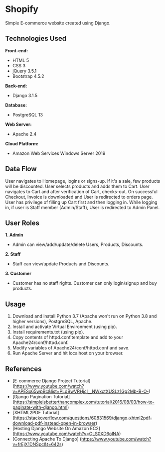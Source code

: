 # Shopify
Simple E-commerce website created using Django.

## Technologies Used
**Front-end:**
- HTML 5
- CSS 3
- jQuery 3.5.1
- Bootstrap 4.5.2

**Back-end:**
- Django 3.1.5

**Database:**
- PostgreSQL 13

**Web Server:**
- Apache 2.4

**Cloud Platform:**
- Amazon Web Services Windows Server 2019 

## Data Flow
User navigates to Homepage, logins or signs-up. If it's a sale, few products will be discounted. User selects products and adds them to Cart. User navigates to Cart and after verification of Cart, checks-out. On successful Checkout, Invoice is downloaded and User is redirected to orders page. User has privilege of filling up Cart first and then logging in. While logging in, if user is Staff member (Admin/Staff), User is redirected to Admin Panel.

## User Roles
**1. Admin**
- Admin can view/add/update/delete Users, Products, Discounts.

**2. Staff**
- Staff can view/update Products and Discounts.

**3. Customer**
- Customer has no staff rights. Customer can only login/signup and buy products.

## Usage
1. Download and install Python 3.7 (Apache won't run on Python 3.8 and higher versions), PostgreSQL, Apache.
2. Install and activate Virtual Environment (using pip).
3. Install requirements.txt (using pip).
4. Copy contents of httpd.conf.template and add to your Apache24/conf/httpd.conf.
5. Modify variables of Apache24/conf/httpd.conf and save.
6. Run Apache Server and hit localhost on your browser.

## References
- [E-commerce Django Project Tutorial] (https://www.youtube.com/watch?v=APESx65wpBc&list=PLdBwVRHjcI__NWxctXUSLz1Gg2Mb-B-O-)  
- [Django Pagination Tutorial] (https://simpleisbetterthancomplex.com/tutorial/2016/08/03/how-to-paginate-with-django.html)  
- [XHTML2PDF Tutorial] (https://stackoverflow.com/questions/60831569/django-xhtml2pdf-download-pdf-instead-open-in-browser)  
- [Hosting Django Website On Amazon EC2] (https://www.youtube.com/watch?v=OLS0XD6oINA)  
- [Connecting Apache To Django] (https://www.youtube.com/watch?v=frEjX1DNSpc&t=642s)  





